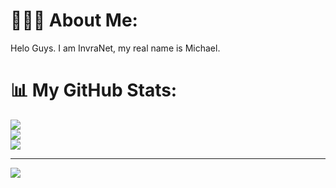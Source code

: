 # 🧑🏻‍🦱 About Me:
Helo Guys. I am InvraNet, my real name is Michael.

# 📊 My GitHub Stats:
![](https://github-readme-stats.vercel.app/api?username=InvraNet&theme=dark&hide_border=false&include_all_commits=false&count_private=false)<br/>
![](https://github-readme-streak-stats.herokuapp.com/?user=INvraNet&theme=dark&hide_border=false)<br/>
![](https://github-readme-stats.vercel.app/api/top-langs/?username=InvraNet&theme=dark&hide_border=false&include_all_commits=false&count_private=false&layout=compact)

---
[![](https://visitcount.itsvg.in/api?id=InvraNet&icon=0&color=0)](https://visitcount.itsvg.in)
